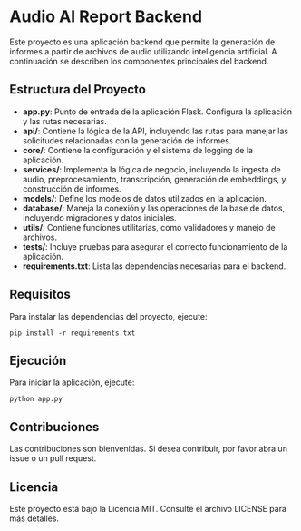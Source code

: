 # Audio AI Report Backend

Este proyecto es una aplicación backend que permite la generación de informes a partir de archivos de audio utilizando inteligencia artificial. A continuación se describen los componentes principales del backend.

## Estructura del Proyecto

- **app.py**: Punto de entrada de la aplicación Flask. Configura la aplicación y las rutas necesarias.
- **api/**: Contiene la lógica de la API, incluyendo las rutas para manejar las solicitudes relacionadas con la generación de informes.
- **core/**: Contiene la configuración y el sistema de logging de la aplicación.
- **services/**: Implementa la lógica de negocio, incluyendo la ingesta de audio, preprocesamiento, transcripción, generación de embeddings, y construcción de informes.
- **models/**: Define los modelos de datos utilizados en la aplicación.
- **database/**: Maneja la conexión y las operaciones de la base de datos, incluyendo migraciones y datos iniciales.
- **utils/**: Contiene funciones utilitarias, como validadores y manejo de archivos.
- **tests/**: Incluye pruebas para asegurar el correcto funcionamiento de la aplicación.
- **requirements.txt**: Lista las dependencias necesarias para el backend.

## Requisitos

Para instalar las dependencias del proyecto, ejecute:

```
pip install -r requirements.txt
```

## Ejecución

Para iniciar la aplicación, ejecute:

```
python app.py
```

## Contribuciones

Las contribuciones son bienvenidas. Si desea contribuir, por favor abra un issue o un pull request.

## Licencia

Este proyecto está bajo la Licencia MIT. Consulte el archivo LICENSE para más detalles.